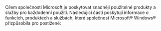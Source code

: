 <Token xmlns:xlink="http://www.w3.org/1999/xlink">Cílem společnosti Microsoft je poskytovat snadněji použitelné produkty a služby pro každodenní použití. Následující části poskytují informace o funkcích, produktech a službách, které společnost Microsoft® Windows® přizpůsobila pro postižené:</Token>

<!--HONumber=Jul16_HO3-->


